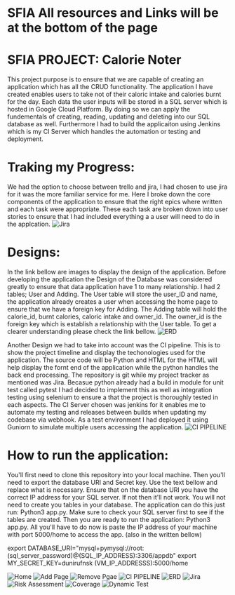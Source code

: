 # SFIA All resources and Links will be at the bottom of the page
# SFIA PROJECT: Calorie Noter
This project purpose is to ensure that we are capable of creating an application which has all the CRUD functionality. The application I have created enables users to take not of their caloric intake and calories burnt for the day. Each data the user inputs will be stored in a SQL server which is hosted in Google Cloud Platform. By doing so we can apply the fundementals of creating, reading, updating and deleting into our SQL database as well. Furthermore I had to build the applicaiton using Jenkins which is my CI Server which handles the automation or testing and deployment.

# Traking my Progress:
We had the option to choose between trello and jira, I had chosen to use jira for it was the more familiar service for me. Here I broke down the core components of the application to ensure that the right epics where written and each task were appropriate. These each task are broken down into user stories to ensure that I had included everything a a user will need to do in the applcation. 
![Jira](images/Jira.PNG)

# Designs:
In the link bellow are images to display the design of the application. Before developing the application the Design of the Database was considered greatly to ensure that data application have 1 to many relationship. I had 2 tables; User and Adding. The User table will store the user_ID and name, the application already creates a user when accessing the home page to ensure that we have a foreign key for Adding. The Adding table will hold the calorie_id, burnt calories, caloric intake and owner_id. The owner_id is the foreign key which is establish a relationship with the User table. To get a clearer understanding please check the link bellow.
![ERD](images/ERD.PNG)

Another Design we had to take into account was the CI pipeline. This is to show the project timeline and display the techonologies used for the application. The source code will be Python and HTML for the HTML will help display the fornt end of the application while the python handles the back end processing. The repository is git while my project tracker as mentioned was Jira. Becasue python already had a build in module for unit test called pytest I had decided to implement this as well as integration testing using selenium to ensure a that the project is thoroughly tested in each aspects. The CI Server chosen was jenkins for it enables me to automate my testing and releases between builds when updating my codebase via webhook. As a test environment I had deployed it using Guniorn to simulate multiple users accessing the application.
![CI PIPELINE](images/CIPipeline.PNG)

# How to run the application:
You'll first need to clone this repository into your local machine. Then you'll need to export the database URI and Secret key. Use the text bellow and replace what is necessary. Ensure that on the database URI you have the correct IP address for your SQL server. If not then it'll not work. You will not need to create you tables in your database. The application can do this just run: Python3 app.py. Make sure to check your SQL server first to see if the tables are created. Then you are ready to run the application: Python3 app.py. All you'll have to do now is paste the IP address of your machine with port 5000/home to access the app. (also in the written bellow)

export DATABASE_URI="mysql+pymysql://root:(sql_server_password)@(SQL_IP_ADDRESS):3306/appdb"
export MY_SECRET_KEY=dunirufnsk
(VM_IP_ADDRESSS):5000/home

![Home](images/CIPipeline.PNG)
![Add Page](images/CIPipeline.PNG)
![Remove Pgae](images/CIPipeline.PNG)
![CI PIPELINE](images/CIPipeline.PNG)
![ERD](images/ERD.PNG)
![Jira](images/Jira.PNG)
![Risk Assessment](images/RiskAssessment.PNG)
![Coverage](images/Coverage.PNG)
![Dynamic Test](images/DynamicTest.PNG)


